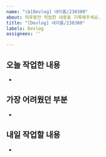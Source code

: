 ```yaml
---
name: "\b[Devlog] 내이름/230300"
about: 하루동안 작업한 내용을 기록해주세요.
title: "[Devlog] 내이름/230300"
labels: Devlog
assignees: ''

---
```


## 오늘 작업한 내용
-

## 가장 어려웠던 부분
-

## 내일 작업할 내용
-
